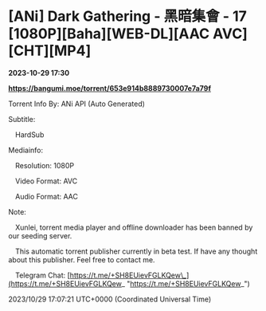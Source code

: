 # [ANi] Dark Gathering - 黑暗集會 - 17 [1080P][Baha][WEB-DL][AAC AVC][CHT][MP4]

**2023-10-29 17:30**

**https://bangumi.moe/torrent/653e914b8889730007e7a79f**

Torrent Info By: ANi API (Auto Generated)

Subtitle:

 HardSub

Mediainfo:

 Resolution: 1080P

 Video Format: AVC

 Audio Format: AAC

  

Note:

 Xunlei, torrent media player and offline downloader has been banned by our seeding server.

 This automatic torrent publisher currently in beta test. If have any thought about this publisher. Feel free to contact me.

 Telegram Chat: [https://t.me/+SH8EUievFGLKQew\_](https://t.me/+SH8EUievFGLKQew_ "https://t.me/+SH8EUievFGLKQew_")

2023/10/29 17:07:21 UTC+0000 (Coordinated Universal Time)